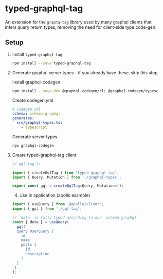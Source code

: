 # typed-graphql-tag

An extension for the `graphq-tag` library used by many graphql clients that infers query return types, removing the need for client-side type code-gen.

## Setup

1. Install `typed-graphql-tag`

   ```sh
   npm install --save typed-graphql-tag
   ```

2. Generate graphql server types - if you already have these, skip this step

   Install graphql-codegen

   ```sh
   npm install --save-dev @graphql-codegen/cli @graphql-codegen/typescript
   ```

   Create codegen.yml

   ```yaml
   # codegen.yml
   schema: schema.graphql
   generates:
     src/graphql-types.ts:
       - typescript
   ```

   Generate server types

   ```sh
   npx graphql-codegen
   ```

3. Create typed-graphql-tag client

   ```typescript
   // gql-tag.ts

   import { createGqlTag } from 'typed-graphql-tag';
   import { Query, Mutation } from './graphql-types';

   export const gql = createGqlTag<Query, Mutation>();
   ```

   4. Use in application (apollo example)

   ```typescript
   import { useQuery } from '@apollo/client';
   import { gql } from './gql-tag';

   // `data` is fully typed according to our `schema.graphql`
   const { data } = useQuery(
     gql(`
     query UserQuery {
       id
       name
       posts {
         id
         description
       }
     }
   `)
   );
   ```
